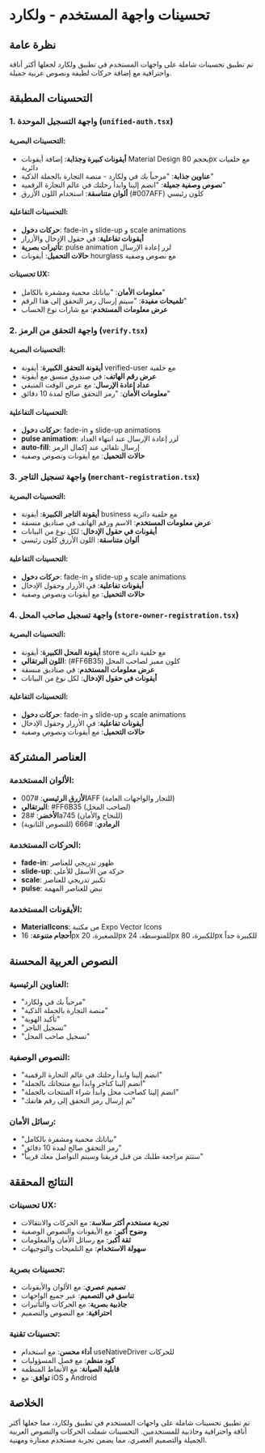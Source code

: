 # تحسينات واجهة المستخدم - ولكارد

## نظرة عامة
تم تطبيق تحسينات شاملة على واجهات المستخدم في تطبيق ولكارد لجعلها أكثر أناقة واحترافية مع إضافة حركات لطيفة ونصوص عربية جميلة.

## التحسينات المطبقة

### 1. واجهة التسجيل الموحدة (`unified-auth.tsx`)

#### التحسينات البصرية:
- **أيقونات كبيرة وجذابة**: إضافة أيقونات Material Design بحجم 80px مع خلفيات دائرية
- **عناوين جذابة**: "مرحباً بك في ولكارد - منصة التجارة بالجملة الذكية"
- **نصوص وصفية جميلة**: "انضم إلينا وابدأ رحلتك في عالم التجارة الرقمية"
- **ألوان متناسقة**: استخدام اللون الأزرق (#007AFF) كلون رئيسي

#### التحسينات التفاعلية:
- **حركات دخول**: fade-in و slide-up و scale animations
- **أيقونات تفاعلية**: في حقول الإدخال والأزرار
- **تأثيرات بصرية**: pulse animation لزر إعادة الإرسال
- **حالات التحميل**: أيقونات hourglass مع نصوص وصفية

#### تحسينات UX:
- **معلومات الأمان**: "بياناتك محمية ومشفرة بالكامل"
- **تلميحات مفيدة**: "سيتم إرسال رمز التحقق إلى هذا الرقم"
- **عرض معلومات المستخدم**: مع شارات نوع الحساب

### 2. واجهة التحقق من الرمز (`verify.tsx`)

#### التحسينات البصرية:
- **أيقونة التحقق الكبيرة**: أيقونة verified-user مع خلفية
- **عرض رقم الهاتف**: في صندوق منسق مع أيقونة
- **عداد إعادة الإرسال**: مع عرض الوقت المتبقي
- **معلومات الأمان**: "رمز التحقق صالح لمدة 10 دقائق"

#### التحسينات التفاعلية:
- **حركات دخول**: fade-in و slide-up animations
- **pulse animation**: لزر إعادة الإرسال عند انتهاء العداد
- **auto-fill**: إرسال تلقائي عند إكمال الرمز
- **حالات التحميل**: مع أيقونات ونصوص وصفية

### 3. واجهة تسجيل التاجر (`merchant-registration.tsx`)

#### التحسينات البصرية:
- **أيقونة التاجر الكبيرة**: أيقونة business مع خلفية دائرية
- **عرض معلومات المستخدم**: الاسم ورقم الهاتف في صناديق منسقة
- **أيقونات في حقول الإدخال**: لكل نوع من البيانات
- **ألوان متناسقة**: اللون الأزرق كلون رئيسي

#### التحسينات التفاعلية:
- **حركات دخول**: fade-in و slide-up و scale animations
- **أيقونات تفاعلية**: في الأزرار وحقول الإدخال
- **حالات التحميل**: مع أيقونات ونصوص وصفية

### 4. واجهة تسجيل صاحب المحل (`store-owner-registration.tsx`)

#### التحسينات البصرية:
- **أيقونة المحل الكبيرة**: أيقونة store مع خلفية دائرية
- **اللون البرتقالي**: (#FF6B35) كلون مميز لصاحب المحل
- **عرض معلومات المستخدم**: في صناديق منسقة
- **أيقونات في حقول الإدخال**: لكل نوع من البيانات

#### التحسينات التفاعلية:
- **حركات دخول**: fade-in و slide-up و scale animations
- **أيقونات تفاعلية**: في الأزرار وحقول الإدخال
- **حالات التحميل**: مع أيقونات ونصوص وصفية

## العناصر المشتركة

### الألوان المستخدمة:
- **الأزرق الرئيسي**: #007AFF (للتجار والواجهات العامة)
- **البرتقالي**: #FF6B35 (لصاحب المحل)
- **الأخضر**: #28a745 (للنجاح والأمان)
- **الرمادي**: #666 (للنصوص الثانوية)

### الحركات المستخدمة:
- **fade-in**: ظهور تدريجي للعناصر
- **slide-up**: حركة من الأسفل للأعلى
- **scale**: تكبير تدريجي للعناصر
- **pulse**: نبض للعناصر المهمة

### الأيقونات المستخدمة:
- **MaterialIcons**: من مكتبة Expo Vector Icons
- **أحجام متنوعة**: 16px للصغيرة، 20px للمتوسطة، 24px للكبيرة، 80px للكبيرة جداً

## النصوص العربية المحسنة

### العناوين الرئيسية:
- "مرحباً بك في ولكارد"
- "منصة التجارة بالجملة الذكية"
- "تأكيد الهوية"
- "تسجيل التاجر"
- "تسجيل صاحب المحل"

### النصوص الوصفية:
- "انضم إلينا وابدأ رحلتك في عالم التجارة الرقمية"
- "انضم إلينا كتاجر وابدأ بيع منتجاتك بالجملة"
- "انضم إلينا كصاحب محل وابدأ شراء المنتجات بالجملة"
- "تم إرسال رمز التحقق إلى رقم هاتفك"

### رسائل الأمان:
- "بياناتك محمية ومشفرة بالكامل"
- "رمز التحقق صالح لمدة 10 دقائق"
- "ستتم مراجعة طلبك من قبل فريقنا وسيتم التواصل معك قريباً"

## النتائج المحققة

### تحسينات UX:
- **تجربة مستخدم أكثر سلاسة**: مع الحركات والانتقالات
- **وضوح أكبر**: مع الأيقونات والنصوص الوصفية
- **ثقة أكبر**: مع رسائل الأمان والمعلومات
- **سهولة الاستخدام**: مع التلميحات والتوجيهات

### تحسينات بصرية:
- **تصميم عصري**: مع الألوان والأيقونات
- **تناسق في التصميم**: عبر جميع الواجهات
- **جاذبية بصرية**: مع الحركات والتأثيرات
- **احترافية**: مع النصوص والتصميم

### تحسينات تقنية:
- **أداء محسن**: مع استخدام useNativeDriver للحركات
- **كود منظم**: مع فصل المسؤوليات
- **قابلية الصيانة**: مع الأنماط المنظمة
- **توافق**: مع iOS و Android

## الخلاصة

تم تطبيق تحسينات شاملة على واجهات المستخدم في تطبيق ولكارد، مما جعلها أكثر أناقة واحترافية وجاذبية للمستخدمين. التحسينات شملت الحركات والنصوص العربية الجميلة والتصميم العصري، مما يضمن تجربة مستخدم ممتازة ومهنية. 